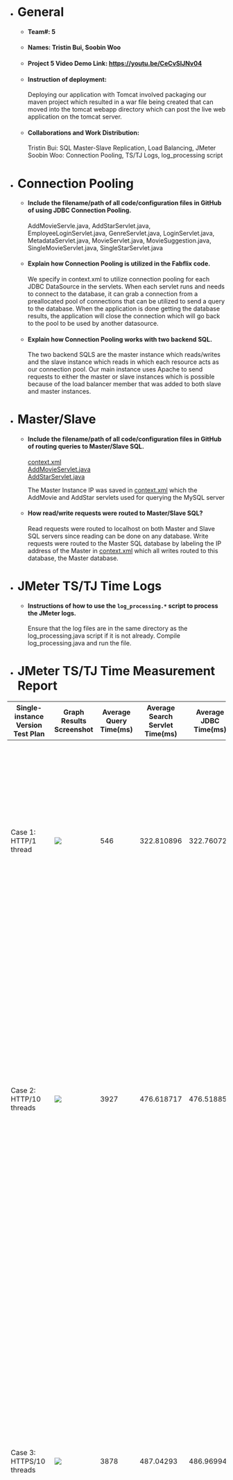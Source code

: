 - # General

  - #### Team#: 5

  - #### Names: Tristin Bui, Soobin Woo

  - #### Project 5 Video Demo Link: https://youtu.be/CeCvSlJNv04

  - #### Instruction of deployment:

    Deploying our application with Tomcat involved packaging our maven project
    which resulted in a war file being created that can moved into the tomcat
    webapp directory which can post the live web application on the tomcat
    server.

  - #### Collaborations and Work Distribution:
    Tristin Bui: SQL Master-Slave Replication, Load Balancing, JMeter
    Soobin Woo: Connection Pooling, TS/TJ Logs, log_processing script

- # Connection Pooling

  - #### Include the filename/path of all code/configuration files in GitHub of using JDBC Connection Pooling.
    AddMovieServle.java, AddStarServlet.java, EmployeeLoginServlet.java, GenreServlet.java, LoginServlet.java, MetadataServlet.java, MovieServlet.java, MovieSuggestion.java, SingleMovieServlet.java, SingleStarServlet.java
  - #### Explain how Connection Pooling is utilized in the Fabflix code.
    We specify in context.xml to utilize connection pooling for each JDBC DataSource in the servlets. When each servlet runs and needs to connect to the database, it can grab a connection from a preallocated pool of connections that can be utilized to send a query to the database. When the application is done getting the database results, the application will close the connection which will go back to the pool to be used by another datasource.
  - #### Explain how Connection Pooling works with two backend SQL.
    The two backend SQLS are the master instance which reads/writes and the slave instance which reads in which each resource acts as our connection pool. Our main instance uses Apache to send requests to either the master or slave instances which is possible because of the load balancer member that was added to both slave and master instances.

- # Master/Slave

  - #### Include the filename/path of all code/configuration files in GitHub of routing queries to Master/Slave SQL.
    [context.xml](WebContent/META-INF/context.xml)  
    [AddMovieServlet.java](src/AddMovieServlet.java)  
    [AddStarServlet.java](src/AddStarServlet.java)  
    
    The Master Instance IP was saved in [context.xml](WebContent/META-INF/context.xml) which the AddMovie and AddStar servlets used for querying the MySQL server

  - #### How read/write requests were routed to Master/Slave SQL?
    Read requests were routed to localhost on both Master and Slave SQL servers since reading can be done on any database. 
    Write requests were routed to the Master SQL database by labeling the IP address of the Master in [context.xml](WebContent/META-INF/context.xml) which all
    writes routed to this database, the Master database.

- # JMeter TS/TJ Time Logs

  - #### Instructions of how to use the `log_processing.*` script to process the JMeter logs.
    Ensure that the log files are in the same directory as the log_processing.java script if it is not already. Compile log_processing.java and run the file.

- # JMeter TS/TJ Time Measurement Report

| **Single-instance Version Test Plan**         | **Graph Results Screenshot**  | **Average Query Time(ms)** | **Average Search Servlet Time(ms)** | **Average JDBC Time(ms)** | **Analysis**                                                                                                                                                                                                                                                                                                                                                                                                                                                               |
| --------------------------------------------- | ----------------------------- | -------------------------- | ----------------------------------- | ------------------------- | -------------------------------------------------------------------------------------------------------------------------------------------------------------------------------------------------------------------------------------------------------------------------------------------------------------------------------------------------------------------------------------------------------------------------------------------------------------------------- |
| Case 1: HTTP/1 thread                         | ![](jmeter_reports/case1.png) | 546                        | 322.810896                          | 322.760726                | This test plan and the scaled test plan with 1 thread are similar in the report times. Siince it is only running one thread, there is less stress on the server so it will be significantly faster compared to using multiple threads as shown in case 2/3.                                                                                                                                                                                                                |
| Case 2: HTTP/10 threads                       | ![](jmeter_reports/case2.png) | 3927                       | 476.618717                          | 476.518858                | This test case is similar in query time with case 3 which uses https. Since it uses a much more threads compared to one thread (case 1), it is significantly slower. It is also slower than the scaled version that uses multiple threads since the single instance version can not handle a heavy load as efficiently compared to the scaled version.                                                                                                                     |
| Case 3: HTTPS/10 threads                      | ![](jmeter_reports/case3.png) | 3878                       | 487.04293                           | 486.969947                | This test case is similar in report times with case 2 which uses http. Compared to sing a single thread, it runs significantly slower since the multiple threads will be more demanding on the server. However, it is faster than using the same number of threads without connection pooling because it is able to grab a preallocated connection everytime a request is made rather than having to go through the process of creating a new connection for each request. |
| Case 4: HTTP/10 threads/No connection pooling | ![](jmeter_reports/case4.png) | 4122                       | 664.201858                          | 643.614553                | No connection pooling will slow down the average query times because every request needs to create a new connection and process a query rather than simply grabbing a connection from a preallocated pool. This test plan in particular has the slowest avg query time because compared to the scaled no pooling test plan, it takes longer for the single instance since the scaled versions were created to handle more load.                                            |

| **Scaled Version Test Plan**                  | **Graph Results Screenshot**         | **Average Query Time(ms)** | **Average Search Servlet Time(ms)** | **Average JDBC Time(ms)** | **Analysis**                                                                                                                                                                                                                                                                                                                                                                                              |
| --------------------------------------------- | ------------------------------------ | -------------------------- | ----------------------------------- | ------------------------- | --------------------------------------------------------------------------------------------------------------------------------------------------------------------------------------------------------------------------------------------------------------------------------------------------------------------------------------------------------------------------------------------------------- |
| Case 1: HTTP/1 thread                         | ![](jmeter_reports/case1_scaled.png) | 551                        | 327.542128                          | 327.293109                | This test plan has one of the fastest report times alongside the single instance version using one thread. Since it only uses one thread, it can handle requests and queries much faster compared to using multiple threads as seen in case 2 of the scaled version.                                                                                                                                      |
| Case 2: HTTP/10 threads                       | ![](jmeter_reports/case2_scaled.png) | 2066                       | 285.730807                          | 285.60584                 | Compared to the single thread scaled test plan, this is much slower since it uses multiple threads which demands more from the server to execute the queries. This test plan however is faster than the single instance test that uses multiple threads (case 2/3) because the scaled version can manage a heavier load; thus, working faster with 10 threads compared to the single instance test plans. |
| Case 3: HTTP/10 threads/No connection pooling | ![](jmeter_reports/case3_scaled.png) | 2284                       | 317.665049                          | 301.53230                 | No connection pooling slows down the average query times because every request needs to create a new connection and process a query rather than grabbing a preallocated connection from the pool. This test plan is a little faster than the single instance test plan with no pooling since the scaled version can manage a heavier load, thus executing queries a little faster.                        |
